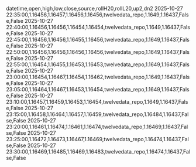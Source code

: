 datetime,open,high,low,close,source,rollH20,rollL20,up2,dn2
2025-10-27 22:35:00,1.16456,1.16457,1.16456,1.16456,twelvedata_repo,1.1649,1.16437,False,False
2025-10-27 22:40:00,1.16456,1.16456,1.16454,1.16454,twelvedata_repo,1.1649,1.16437,False,False
2025-10-27 22:45:00,1.16456,1.16456,1.16455,1.16456,twelvedata_repo,1.1649,1.16437,False,False
2025-10-27 22:50:00,1.16456,1.16456,1.16456,1.16456,twelvedata_repo,1.1649,1.16437,False,False
2025-10-27 22:55:00,1.16454,1.16455,1.16453,1.16453,twelvedata_repo,1.1649,1.16437,False,False
2025-10-27 23:00:00,1.16454,1.16467,1.16454,1.16462,twelvedata_repo,1.1649,1.16437,False,False
2025-10-27 23:05:00,1.16464,1.16467,1.16453,1.16454,twelvedata_repo,1.1649,1.16437,False,False
2025-10-27 23:10:00,1.16457,1.16459,1.16453,1.16454,twelvedata_repo,1.1649,1.16437,False,False
2025-10-27 23:15:00,1.16458,1.16464,1.16457,1.16459,twelvedata_repo,1.16484,1.16437,False,False
2025-10-27 23:20:00,1.16461,1.16474,1.16461,1.16474,twelvedata_repo,1.16469,1.16437,False,False
2025-10-27 23:25:00,1.16472,1.16473,1.16467,1.16469,twelvedata_repo,1.16474,1.16437,False,False
2025-10-27 23:30:00,1.16469,1.16485,1.16469,1.16483,twelvedata_repo,1.16474,1.16437,False,False
